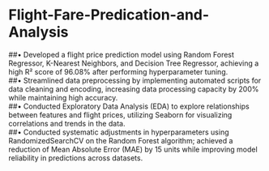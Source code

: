 # Flight-Fare-Predication-and-Analysis

##• Developed a flight price prediction model using Random Forest Regressor, K-Nearest Neighbors, and Decision Tree Regressor, 
achieving a high R² score of 96.08% after performing hyperparameter tuning.  
##• Streamlined data preprocessing by implementing automated scripts for data cleaning and encoding, increasing data processing 
capacity by 200% while maintaining high accuracy.  
##• Conducted Exploratory Data Analysis (EDA) to explore relationships between features and flight prices, utilizing Seaborn for 
visualizing correlations and trends in the data.  
##• Conducted systematic adjustments in hyperparameters using RandomizedSearchCV on the Random Forest algorithm; achieved a 
reduction of Mean Absolute Error (MAE) by 15 units while improving model reliability in predictions across datasets. 
